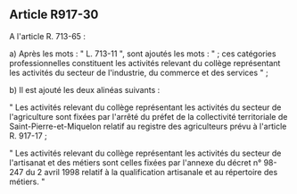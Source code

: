 Article R917-30
----
A l'article R. 713-65 :

a) Après les mots : " L. 713-11 ", sont ajoutés les mots : " ; ces catégories
professionnelles constituent les activités relevant du collège représentant les
activités du secteur de l'industrie, du commerce et des services " ;

b) Il est ajouté les deux alinéas suivants :

" Les activités relevant du collège représentant les activités du secteur de
l'agriculture sont fixées par l'arrêté du préfet de la collectivité territoriale
de Saint-Pierre-et-Miquelon relatif au registre des agriculteurs prévu à
l'article R. 917-17 ;

" Les activités relevant du collège représentant les activités du secteur de
l'artisanat et des métiers sont celles fixées par l'annexe du décret n° 98-247
du 2 avril 1998 relatif à la qualification artisanale et au répertoire des
métiers. "

